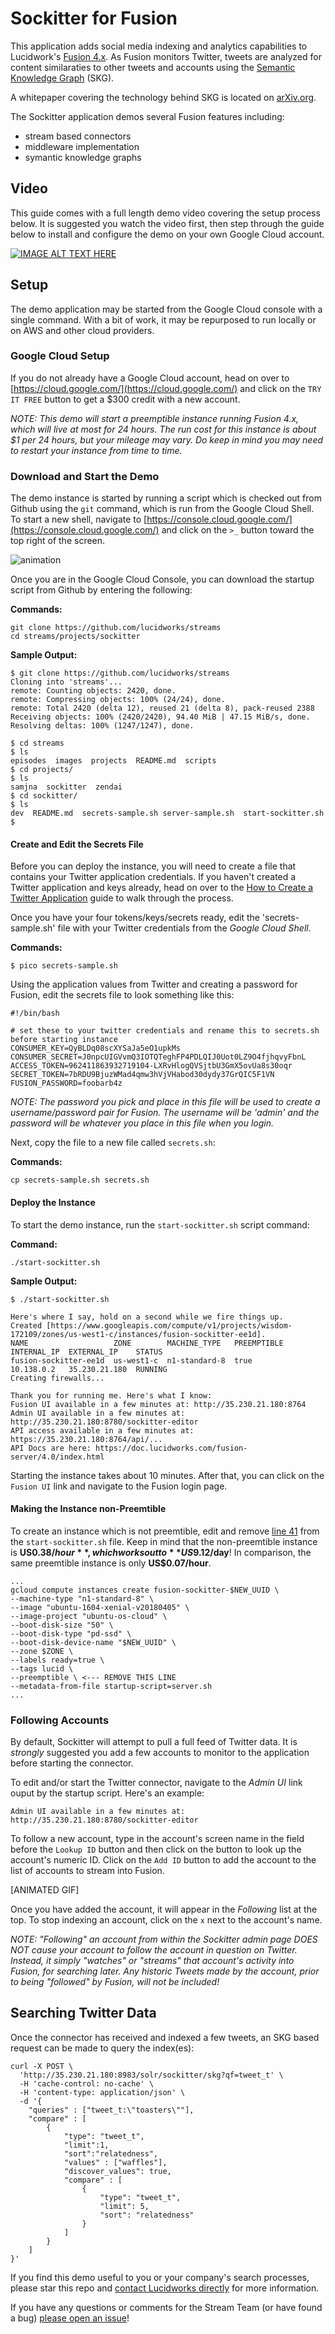 # Sockitter for Fusion
This application adds social media indexing and analytics capabilities to Lucidwork's [Fusion 4.x](https://lucidworks.com/products/fusion-server/). As Fusion monitors Twitter, tweets are analyzed for content similaraties to other tweets and accounts using the [Semantic Knowledge Graph](https://github.com/treygrainger/semantic-knowledge-graph) (SKG).

A whitepaper covering the technology behind SKG is located on [arXiv.org](https://arxiv.org/abs/1609.00464).

The Sockitter application demos several Fusion features including:

- stream based connectors
- middleware implementation
- symantic knowledge graphs

## Video
This guide comes with a full length demo video covering the setup process below. It is suggested you watch the video first, then step through the guide below to install and configure the demo on your own Google Cloud account.

[![IMAGE ALT TEXT HERE](https://img.youtube.com/vi/Yl1w5iiBHqA/0.jpg)](https://www.youtube.com/watch?v=Yl1w5iiBHqA)

## Setup
The demo application may be started from the Google Cloud console with a single command. With a bit of work, it may be repurposed to run locally or on AWS and other cloud providers.

### Google Cloud Setup
If you do not already have a Google Cloud account, head on over to [https://cloud.google.com/](https://cloud.google.com/) and click on the `TRY IT FREE` button to get a $300 credit with a new account. 

*NOTE: This demo will start a preemptible instance running Fusion 4.x, *which will live at most for 24 hours*. The run cost for this instance is about $1 per 24 hours, but your mileage may vary. Do keep in mind you may need to restart your instance from time to time.*

### Download and Start the Demo
The demo instance is started by running a script which is checked out from Github using the `git` command, which is run from the Google Cloud Shell. To start a new shell, navigate to [https://console.cloud.google.com/](https://console.cloud.google.com/) and click on the `>_` button toward the top right of the screen.

![animation](https://github.com/lucidworks/streams/blob/master/assets/images/cloudshell.gif?raw=true)

Once you are in the Google Cloud Console, you can download the startup script from Github by entering the following:

**Commands:**
```
git clone https://github.com/lucidworks/streams
cd streams/projects/sockitter
```

**Sample Output:**
```
$ git clone https://github.com/lucidworks/streams
Cloning into 'streams'...
remote: Counting objects: 2420, done.
remote: Compressing objects: 100% (24/24), done.
remote: Total 2420 (delta 12), reused 21 (delta 8), pack-reused 2388
Receiving objects: 100% (2420/2420), 94.40 MiB | 47.15 MiB/s, done.
Resolving deltas: 100% (1247/1247), done.

$ cd streams
$ ls
episodes  images  projects  README.md  scripts
$ cd projects/
$ ls
samjna  sockitter  zendai
$ cd sockitter/
$ ls
dev  README.md  secrets-sample.sh server-sample.sh  start-sockitter.sh
$
```

#### Create and Edit the Secrets File
Before you can deploy the instance, you will need to create a file that contains your Twitter application credentials. If you haven't created a Twitter application and keys already, head on over to the [How to Create a Twitter Application](http://docs.inboundnow.com/guide/create-twitter-application/) guide to walk through the process.

Once you have your four tokens/keys/secrets ready, edit the 'secrets-sample.sh' file with your Twitter credentials from the *Google Cloud Shell*.

**Commands:**
```
$ pico secrets-sample.sh
```

Using the application values from Twitter and creating a password for Fusion, edit the secrets file to look something like this:

```
#!/bin/bash

# set these to your twitter credentials and rename this to secrets.sh before starting instance
CONSUMER_KEY=QyBLDq08scXYSaJa5eO1upkMs
CONSUMER_SECRET=J0npcUIGVvmQ3IOTQTeghFP4PDLQIJ0Uot0LZ9O4fjhqvyFbnL
ACCESS_TOKEN=962411863932719104-LXRvHlogQVSjtbU3GmX5ovUa8s30oqr
SECRET_TOKEN=7bRDU9BjuzWMad4qmw3hVjVHabod30dydy37GrQIC5F1VN
FUSION_PASSWORD=foobarb4z
```

*NOTE: The password you pick and place in this file will be used to create a username/password pair for Fusion. The username will be 'admin' and the password will be whatever you place in this file when you login.*

Next, copy the file to a new file called `secrets.sh`:

**Commands:**
```
cp secrets-sample.sh secrets.sh
```


#### Deploy the Instance

To start the demo instance, run the `start-sockitter.sh` script command:

**Command:**
```
./start-sockitter.sh
```

**Sample Output:**
```
$ ./start-sockitter.sh

Here's where I say, hold on a second while we fire things up.
Created [https://www.googleapis.com/compute/v1/projects/wisdom-172109/zones/us-west1-c/instances/fusion-sockitter-ee1d].
NAME                   ZONE        MACHINE_TYPE   PREEMPTIBLE  INTERNAL_IP  EXTERNAL_IP    STATUS
fusion-sockitter-ee1d  us-west1-c  n1-standard-8  true         10.138.0.2   35.230.21.180  RUNNING
Creating firewalls...

Thank you for running me. Here's what I know:
Fusion UI available in a few minutes at: http://35.230.21.180:8764
Admin UI available in a few minutes at: http://35.230.21.180:8780/sockitter-editor
API access available in a few minutes at: https://35.230.21.180:8764/api/...
API Docs are here: https://doc.lucidworks.com/fusion-server/4.0/index.html
```

Starting the instance takes about 10 minutes. After that, you can click on the `Fusion UI` link and navigate to the Fusion login page.

#### Making the Instance non-Preemtible
To create an instance which is not preemtible, edit and remove [line 41](https://github.com/lucidworks/streams/blob/master/projects/sockitter/start-sockitter.sh#L41) from the `start-sockitter.sh` file. Keep in mind that the non-preemtible instance is **US$0.38/hour**, which works out to **US$9.12/day**! In comparison, the same preemtible instance is only **US$0.07/hour**.

```
...
gcloud compute instances create fusion-sockitter-$NEW_UUID \
--machine-type "n1-standard-8" \
--image "ubuntu-1604-xenial-v20180405" \
--image-project "ubuntu-os-cloud" \
--boot-disk-size "50" \
--boot-disk-type "pd-ssd" \
--boot-disk-device-name "$NEW_UUID" \
--zone $ZONE \
--labels ready=true \
--tags lucid \
--preemptible \ <--- REMOVE THIS LINE
--metadata-from-file startup-script=server.sh
...
```

### Following Accounts
By default, Sockitter will attempt to pull a full feed of Twitter data. It is *strongly* suggested you add a few accounts to monitor to the application before starting the connector.

To edit and/or start the Twitter connector, navigate to the *Admin UI* link ouput by the startup script. Here's an example:

```
Admin UI available in a few minutes at: http://35.230.21.180:8780/sockitter-editor
```

To follow a new account, type in the account's screen name in the field before the `Lookup ID` button and then click on the button to look up the account's numeric ID. Click on the `Add ID` button to add the account to the list of accounts to stream into Fusion.

[ANIMATED GIF]

Once you have added the account, it will appear in the *Following* list at the top. To stop indexing an account, click on the `x` next to the account's name.

*NOTE: "Following" an account from within the Sockitter admin page DOES NOT cause your account to follow the account in question on Twitter. Instead, it simply "watches" or "streams" that account's activity into Fusion, for searching later. Any historic Tweets made by the account, prior to being "followed" by Fusion, will not be included!*

## Searching Twitter Data
Once the connector has received and indexed a few tweets, an SKG based request can be made to query the index(es):

```
curl -X POST \
  'http://35.230.21.180:8983/solr/sockitter/skg?qf=tweet_t' \
  -H 'cache-control: no-cache' \
  -H 'content-type: application/json' \
  -d '{
    "queries" : ["tweet_t:\"toasters\""],
    "compare" : [ 
        {
            "type": "tweet_t",
            "limit":1,
            "sort":"relatedness",
            "values" : ["waffles"],
            "discover_values": true,
            "compare" : [
                {
                    "type": "tweet_t",
                    "limit": 5,
                    "sort": "relatedness"
                }
            ]
        }
    ]
}'
```

If you find this demo useful to you or your company's search processes, please star this repo and [contact Lucidworks directly](https://lucidworks.com/ppc/lucidworks-fusion-solr/?utm_source=streams) for more information. 

If you have any questions or comments for the Stream Team (or have found a bug) [please open an issue](https://github.com/lucidworks/streams/issues)!
